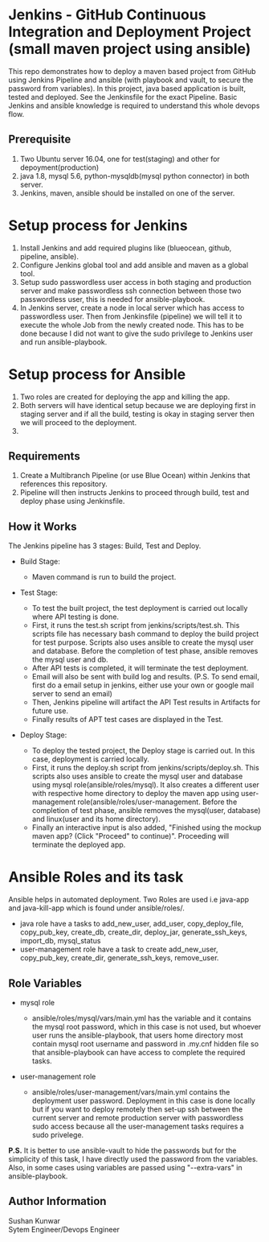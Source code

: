 # Jenkins - GitHub Continuous Integration and Deployment Project (small maven project using ansible)

This repo demonstrates how to deploy a maven based project from GitHub using Jenkins Pipeline and ansible (with playbook and vault, to secure the password from variables).
In this project, java based application is built, tested and deployed. 
See the Jenkinsfile for the exact Pipeline.
Basic Jenkins and ansible knowledge is required to understand this whole devops flow.

Prerequisite
------------
1. Two Ubuntu server 16.04, one for test(staging) and other for depoyment(production)
2. java 1.8, mysql 5.6, python-mysqldb(mysql python connector) in both server. 
3. Jenkins, maven, ansible should be installed on one of the server.

# Setup process for Jenkins
1) Install Jenkins and add required plugins like (blueocean, github, pipeline, ansible).
2) Configure Jenkins global tool and add ansible and maven as a global tool. 
2) Setup sudo passwordless user access in both staging and production server and make passwordless ssh connection between those two passwordless user, this is needed for ansible-playbook. 
3) In Jenkins server, create a node in local server which has access to passwordless user. Then from Jenkinsfile (pipeline) we will tell it to execute the whole Job from the newly created node. This has to be done because I did not want to give the sudo privilege to Jenkins user and run ansible-playbook. 

# Setup process for Ansible
1) Two roles are created for deploying the app and killing the app.
2) Both servers will have identical setup because we are deploying first in staging server and if all the build, testing is okay in staging server then we will proceed to the deployment.
3)

Requirements
------------
1. Create a Multibranch Pipeline (or use Blue Ocean) within Jenkins that references this repository.
2. Pipeline will then instructs Jenkins to proceed through build, test and deploy phase using Jenkinsfile.


How it Works
------------
The Jenkins pipeline has 3 stages: Build, Test and Deploy.

* Build Stage:
  * Maven command is run to build the project.

* Test Stage:
  * To test the built project, the test deployment is carried out locally where API testing is done.
  * First, it runs the test.sh script from jenkins/scripts/test.sh. This scripts file has necessary bash command to deploy the build project for test purpose. Scripts also uses ansible to create the mysql user and database. Before the completion of test phase, ansible removes the mysql user and db.
  * After API tests is completed, it will terminate the test deployment.
  * Email will also be sent with build log and results. (P.S. To send email, first do a email setup in jenkins, either use your own or google mail server to send an email)
  * Then, Jenkins pipeline will artifact the API Test results in Artifacts for future use.
  * Finally results of APT test cases are displayed in the Test.
 
* Deploy Stage:
  * To deploy the tested project, the Deploy stage is carried out. In this case, deployment is carried locally.
  * First, it runs the deploy.sh script from jenkins/scripts/deploy.sh. This scripts also uses ansible to create the mysql user and database using mysql role(ansible/roles/mysql). It also creates a different user with respective home directory to deploy the maven app using user-management role(ansible/roles/user-management. Before the completion of test phase, ansible removes the mysql(user, database) and linux(user and its home directory).
  * Finally an interactive input is also added, "Finished using the mockup maven app? (Click "Proceed" to continue)". Proceeding will terminate the deployed app. 


Ansible Roles and its task
========
Ansible helps in automated deployment. 
Two Roles are used i.e java-app and java-kill-app which is found under ansible/roles/.
* java role have a tasks to add_new_user, add_user, copy_deploy_file, copy_pub_key, create_db, create_dir, deploy_jar, generate_ssh_keys, import_db, mysql_status
* user-management role have a task to create add_new_user, copy_pub_key, create_dir, generate_ssh_keys, remove_user.

Role Variables
--------------
* mysql role
  * ansible/roles/mysql/vars/main.yml has the variable and it contains the mysql root password, which in this case is not used, but
  whoever user runs the ansible-playbook, that users home directory most contain mysql root username and password in .my.cnf hidden file
  so that ansible-playbook can have access to complete the required tasks.
 
* user-management role
  * ansible/roles/user-management/vars/main.yml contains the deployment user password. Deployment in this case is done locally but if you want to deploy remotely then set-up ssh between the current server and remote production server with passwordless sudo access because all the user-management tasks requires a sudo privelege.

**P.S.** It is better to use ansible-vault to hide the passwords but for the simplicity of this task, I have directly used the password from the variables. Also, in some cases using variables are passed using "--extra-vars" in ansible-playbook.  

Author Information
------------------

Sushan Kunwar\
Sytem Engineer/Devops Engineer
